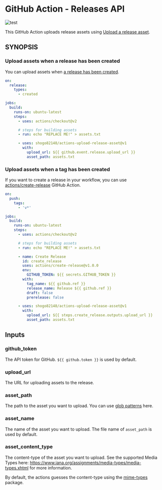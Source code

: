 # GitHub Action - Releases API

![test](https://github.com/shogo82148/actions-upload-release-asset/workflows/test/badge.svg)

This GitHub Action uploads release assets using [Upload a release asset](https://developer.github.com/v3/repos/releases/#upload-a-release-asset).

## SYNOPSIS

### Upload assets when a release has been created

You can upload assets when [a release has been created](https://help.github.com/en/actions/automating-your-workflow-with-github-actions/events-that-trigger-workflows#release-event-release).

```yaml
on:
  release:
    types:
      - created

jobs:
  build:
    runs-on: ubuntu-latest
    steps:
      - uses: actions/checkout@v2

      # steps for building assets
      - run: echo "REPLACE ME!" > assets.txt

      - uses: shogo82148/actions-upload-release-asset@v1
        with:
          upload_url: ${{ github.event.release.upload_url }}
          asset_path: assets.txt
```

### Upload assets when a tag has been created

If you want to create a release in your workflow, you can use [actions/create-release](https://github.com/actions/create-release) GitHub Action.

```yaml
on:
  push:
    tags:
      - 'v*'

jobs:
  build:
    runs-on: ubuntu-latest
    steps:
      - uses: actions/checkout@v2

      # steps for building assets
      - run: echo "REPLACE ME!" > assets.txt

      - name: Create Release
        id: create_release
        uses: actions/create-release@v1.0.0
        env:
          GITHUB_TOKEN: ${{ secrets.GITHUB_TOKEN }}
        with:
          tag_name: ${{ github.ref }}
          release_name: Release ${{ github.ref }}
          draft: false
          prerelease: false

      - uses: shogo82148/actions-upload-release-asset@v1
        with:
          upload_url: ${{ steps.create_release.outputs.upload_url }}
          asset_path: assets.txt
```

## Inputs

### github_token

The API token for GitHub.
`${{ github.token }}` is used by default.

### upload_url

The URL for uploading assets to the release.

### asset_path

The path to the asset you want to upload.
You can use [glob patterns](https://github.com/actions/toolkit/tree/master/packages/glob#patterns) here.

### asset_name

The name of the asset you want to upload.
The file name of `asset_path` is used by default.

### asset_content_type

The content-type of the asset you want to upload.
See the supported Media Types here: https://www.iana.org/assignments/media-types/media-types.xhtml for more information.

By default, the actions guesses the content-type using the [mime-types](https://www.npmjs.com/package/mime-types) package.
